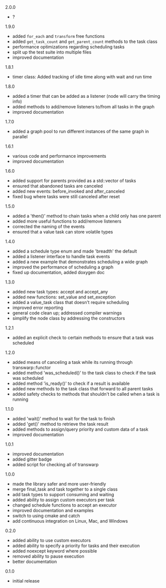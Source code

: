 2.0.0

- ?

1.9.0

- added `for_each` and `transform` free functions
- added `get_task_count` and `get_parent_count` methods to the task class
- performance optimizations regarding scheduling tasks
- split up the test suite into multiple files
- improved documentation

1.8.1

- timer class: Added tracking of idle time along with wait and run time

1.8.0

- added a timer that can be added as a listener (node will carry the timing info)
- added methods to add/remove listeners to/from all tasks in the graph
- improved documentation

1.7.0

- added a graph pool to run different instances of the same graph in parallel

1.6.1

- various code and performance improvements
- improved documentation

1.6.0

- added support for parents provided as a std::vector of tasks
- ensured that abandoned tasks are canceled
- added new events: before_invoked and after_canceled
- fixed bug where tasks were still canceled after reset

1.5.0

- added a 'then()' method to chain tasks when a child only has one parent
- added more useful functions to add/remove listeners
- corrected the naming of the events
- ensured that a value task can store volatile types

1.4.0

- added a schedule type enum and made 'breadth' the default
- added a listener interface to handle task events
- added a new example that demonstrates scheduling a wide graph
- improved the performance of scheduling a graph
- fixed up documentation, added doxygen doc

1.3.0

- added new task types: accept and accept_any
- added new functions: set_value and set_exception
- added a value_task class that doesn't require scheduling
- improved error reporting 
- general code clean up; addressed compiler warnings
- simplify the node class by addressing the constructors

1.2.1

- added an explicit check to certain methods to ensure that a task was scheduled 

1.2.0

- added means of canceling a task while its running through transwarp::functor
- added method 'was_scheduled()' to the task class to check if the task was scheduled
- added method 'is_ready()' to check if a result is available
- added new methods to the task class that forward to all parent tasks
- added safety checks to methods that shouldn't be called when a task is running

1.1.0

- added 'wait()' method to wait for the task to finish
- added 'get()' method to retrieve the task result
- added methods to assign/query priority and custom data of a task
- improved documentation

1.0.1

- improved documentation
- added gitter badge
- added script for checking all of transwarp

1.0.0

- made the library safer and more user-friendly
- merge final_task and task together to a single class
- add task types to support consuming and waiting
- added ability to assign custom executors per task
- changed schedule functions to accept an executor
- improved documentation and examples
- switch to using cmake and catch
- add continuous integration on Linux, Mac, and Windows

0.2.0

- added ability to use custom executors
- added ability to specify a priority for tasks and their execution
- added noexcept keyword where possible
- removed ability to pause execution
- better documentation

0.1.0

- initial release
